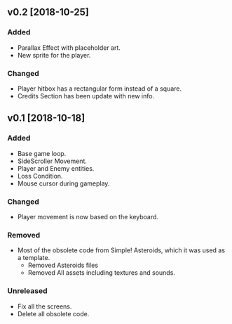 ## v0.2 [2018-10-25]
### Added
- Parallax Effect with placeholder art.
- New sprite for the player.

### Changed
- Player hitbox has a rectangular form instead of a square.
- Credits Section has been update with new info.

## v0.1 [2018-10-18]
### Added
- Base game loop.
- SideScroller Movement.
- Player and Enemy entities.
- Loss Condition.
- Mouse cursor during gameplay.

### Changed
- Player movement is now based on the keyboard.

### Removed
- Most of the obsolete code from Simple! Asteroids, which it was used as a template.
	- Removed Asteroids files
	- Removed All assets including textures and sounds.
	
	
### Unreleased
- Fix all the screens.
- Delete all obsolete code.
